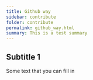 ```yaml
---
title: Github way
sidebar: contribute
folder: contribute
permalink: github_way.html
summary: This is a test summary
---
```



## Subtitle 1

Some text that you can fill in

